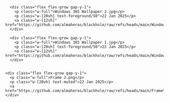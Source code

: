       <div class="flex flex-grow gap-y-1">
        <p class="w-full">Windows 365 Wallpaper 2.jpg</p>
        <p class="w-[20vh] text-foreground/50">22 Jan 2025</p>
        <a class="w-[12vh]" href="https://github.com/almaheras/blackhole/raw/refs/heads/main/Windows%20365%20Wallpaper%202.jpg">Download</a>
      </div>
    
      <div class="flex flex-grow gap-y-1">
        <p class="w-full">Windows 365 Wallpaper 1.jpg</p>
        <p class="w-[20vh] text-foreground/50">22 Jan 2025</p>
        <a class="w-[12vh]" href="https://github.com/almaheras/blackhole/raw/refs/heads/main/Windows%20365%20Wallpaper%201.jpg">Download</a>
      </div>
    

    <div class="flex flex-grow gap-y-1">
      <p class="w-full">Frame 2.png</p>
      <p class="w-[20vh] text-muted">22 Jan 2025</p>
      <a  href="https://github.com/almaheras/blackhole/raw/refs/heads/main/Frame%202.png">Download</a>
    </div>
    